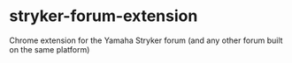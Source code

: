 # stryker-forum-extension
Chrome extension for the Yamaha Stryker forum (and any other forum built on the same platform)
